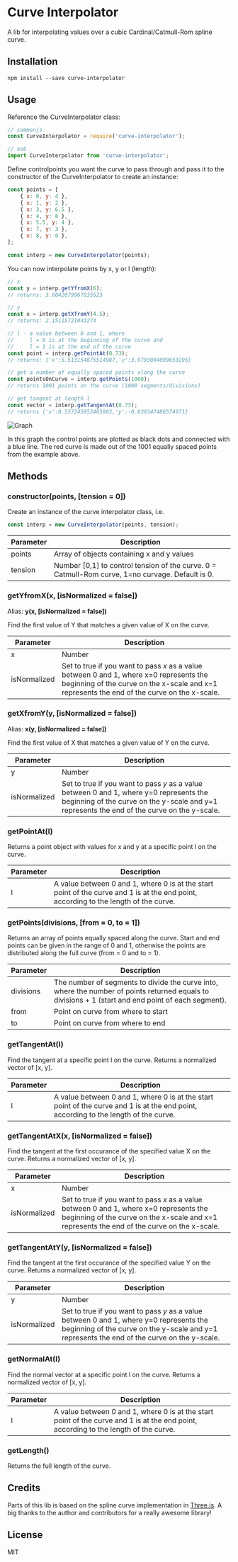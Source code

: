 # Curve Interpolator

A lib for interpolating values over a cubic Cardinal/Catmull-Rom spline curve.

## Installation
```
npm install --save curve-interpolator
```
## Usage
Reference the CurveInterpolator class:
```js
// commonjs
const CurveInterpolator = require('curve-interpolator');

// es6
import CurveInterpolator from 'curve-interpolator';

```

Define controlpoints you want the curve to pass through and pass it to the constructor of the CurveInterpolator to create an instance:

```js
const points = [
    { x: 0, y: 4 },
    { x: 1, y: 2 },
    { x: 3, y: 6.5 },
    { x: 4, y: 8 },
    { x: 5.5, y: 4 },
    { x: 7, y: 3 },
    { x: 8, y: 0 },
];

const interp = new CurveInterpolator(points);
```

You can now interpolate points by x, y or l (length):

```js
// x
const y = interp.getYfromX(6);
// returns: 3.6042079967035523

// y
const x = interp.getXfromY(4.5);
// returns: 2.15115721043274

// l - a value between 0 and 1, where  
//     l = 0 is at the beginning of the curve and
//     l = 1 is at the end of the curve
const point = interp.getPointAt(0.73);
// returns: {'x':5.513154875514987,'y':3.9793004099653295}

// get a number of equally spaced points along the curve
const pointsOnCurve = interp.getPoints(1000);
// returns 1001 points on the curve (1000 segments/divisions)

// get tangent at length l
const vector = interp.getTangentAt(0.73);
// returns {'x':0.557245952465003,'y':-0.830347486574971}
```
![Graph](https://raw.githubusercontent.com/kjerandp/curve-interpolator/master/test/static/graph.png)

In this graph the control points are plotted as black dots and connected with a blue line. The red curve is made out of the 1001 equally spaced points from the example above.

## Methods
### constructor(points, [tension = 0])
Create an instance of the curve interpolator class, i.e. 
```js
const interp = new CurveInterpolator(points, tension);
```  
| Parameter     | Description
|---------------|--------------------------------------------|
| points    | Array of objects containing x and y values |
| tension   | Number [0,1] to control tension of the curve. 0 = Catmull-Rom curve, 1=no curvage. Default is 0.


### getYfromX(x, [isNormalized = false]) 

Alias: __y(x, [isNormalized = false])__

Find the first value of Y that matches a given value of X on the curve. 

| Parameter     | Description
|---------------|--------------------------------------------|
| x             | Number
| isNormalized  | Set to true if you want to pass _x_ as a value between 0 and 1, where x=0 represents the beginning of the curve on the x-scale and x=1 represents the end of the curve on the x-scale.


### getXfromY(y, [isNormalized = false]) 

Alias: __x(y, [isNormalized = false])__

Find the first value of X that matches a given value of Y on the curve. 

| Parameter     | Description
|---------------|--------------------------------------------|
| y             | Number
| isNormalized  | Set to true if you want to pass _y_ as a value between 0 and 1, where y=0 represents the beginning of the curve on the y-scale and y=1 represents the end of the curve on the y-scale.


### getPointAt(l) 

Returns a point object with values for x and y at a specific point l on the curve.

| Parameter     | Description
|---------------|--------------------------------------------|
| l             | A value between 0 and 1, where 0 is at the start point of the curve and 1 is at the end point, according to the length of the curve.


### getPoints(divisions, [from = 0, to = 1]) 

Returns an array of points equally spaced along the curve. Start and end points can be given in the range of 0 and 1, otherwise the points are distributed along the full curve (from = 0 and to = 1).

| Parameter     | Description
|---------------|--------------------------------------------|
| divisions             | The number of segments to divide the curve into, where the number of points returned equals to divisions + 1 (start and end point of each segment).
| from          | Point on curve from where to start
| to            | Point on curve from where to end

### getTangentAt(l) 

Find the tangent at a specific point l on the curve. Returns a normalized vector of [x, y].

| Parameter     | Description
|---------------|--------------------------------------------|
| l             | A value between 0 and 1, where 0 is at the start point of the curve and 1 is at the end point, according to the length of the curve.


### getTangentAtX(x, [isNormalized = false]) 

Find the tangent at the first occurance of the specified value X on the curve. Returns a normalized vector of [x, y].

| Parameter     | Description
|---------------|--------------------------------------------|
| x             | Number
| isNormalized  | Set to true if you want to pass _x_ as a value between 0 and 1, where x=0 represents the beginning of the curve on the x-scale and x=1 represents the end of the curve on the x-scale.

### getTangentAtY(y, [isNormalized = false]) 

Find the tangent at the first occurance of the specified value Y on the curve. Returns a normalized vector of [x, y].

| Parameter     | Description
|---------------|--------------------------------------------|
| y             | Number
| isNormalized  | Set to true if you want to pass _y_ as a value between 0 and 1, where y=0 represents the beginning of the curve on the y-scale and y=1 represents the end of the curve on the y-scale.

### getNormalAt(l) 

Find the normal vector at a specific point l on the curve. Returns a normalized vector of [x, y].

| Parameter     | Description
|---------------|--------------------------------------------|
| l             | A value between 0 and 1, where 0 is at the start point of the curve and 1 is at the end point, according to the length of the curve.

### getLength() 

Returns the full length of the curve.


## Credits
Parts of this lib is based on the spline curve implementation in  [Three.js](https://github.com/mrdoob/three.js/). A big thanks to the author and contributors for a really awesome library!

## License
MIT
